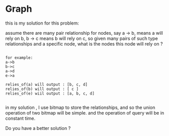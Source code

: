Graph
=====

this is my solution for this problem:

assume there are many pair relationship for nodes,
say a -> b, means a will rely on b, b -> c means b will rely on c,
so given many pairs of such type relationships and a specific node, 
what is the nodes this node will rely on ?

<pre><code>
for example:
a->b 
b->c
a->d
e->a

relies_of(a) will output : [b, c, d]
relies_of(b) will output : [ c ]
relies_of(e) wiil output : [a, b, c, d]

</code></pre>


in my solution , I use bitmap to store the relationships, and so the union operation of two bitmap will be simple.
and the operation of query will be in constant time.

Do you have a better solution ? 